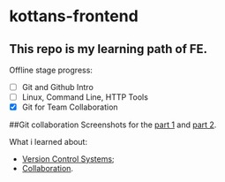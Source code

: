 # kottans-frontend

## This repo is my learning path of FE.

Offline stage progress:
- [ ] Git and Github Intro
- [ ] Linux, Command Line, HTTP Tools
- [x] Git for Team Collaboration

##Git collaboration
Screenshots for the [part 1](task_git_collaboration/part1-version_control.png) and [part 2](task_git_collaboration/part2-github&collaboration.png).

What i learned about:
 - [Version Control Systems](task_git_collaboration/vcs-reflections.md);
 - [Collaboration](task_git_collaboration/github-reflections.md).